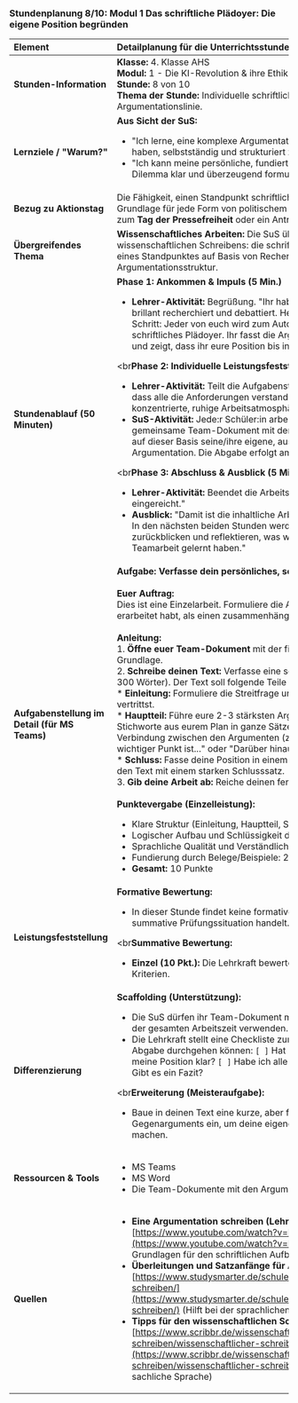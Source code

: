 ### **Stundenplanung 8/10: Modul 1 Das schriftliche Plädoyer: Die eigene Position begründen**

| **Element** | **Detailplanung für die Unterrichtsstunde** |
| :--- | :--- |
| **Stunden-Information** | **Klasse:** 4. Klasse AHS<br>**Modul:** 1 - Die KI-Revolution & ihre Ethik<br>**Stunde:** 8 von 10<br>**Thema der Stunde:** Individuelle schriftliche Ausarbeitung der eigenen Argumentationslinie. |
| **Lernziele / "Warum?"** | **Aus Sicht der SuS:**<br><ul><li>"Ich lerne, eine komplexe Argumentationskette, die wir im Team erarbeitet haben, selbstständig und strukturiert zu verschriftlichen."</li><li>"Ich kann meine persönliche, fundierte Meinung zu einem ethischen Dilemma klar und überzeugend formulieren und belegen."</li></ul> |
| **Bezug zu Aktionstag** | Die Fähigkeit, einen Standpunkt schriftlich und fundiert darzulegen, ist eine Grundlage für jede Form von politischem Engagement, sei es ein Leserbrief zum **Tag der Pressefreiheit** oder ein Antrag an die Schülervertretung. |
| **Übergreifendes Thema** | **Wissenschaftliches Arbeiten:** Die SuS üben die Kernkompetenz des wissenschaftlichen Schreibens: die schriftliche Darlegung und Begründung eines Standpunktes auf Basis von Recherche und einer logischen Argumentationsstruktur. |
| **Stundenablauf (50 Minuten)** | **Phase 1: Ankommen & Impuls (5 Min.)**<br><ul><li>**Lehrer-Aktivität:** Begrüßung. "Ihr habt in den letzten Wochen als Team brillant recherchiert und debattiert. Heute folgt der letzte, entscheidende Schritt: Jeder von euch wird zum Autor und verfasst sein eigenes, schriftliches Plädoyer. Ihr fasst die Argumente eures Teams zusammen und zeigt, dass ihr eure Position bis ins Detail verstanden habt."</li></ul><br**Phase 2: Individuelle Leistungsfeststellung (40 Min.)**<br><ul><li>**Lehrer-Aktivität:** Teilt die Aufgabenstellung in MS Teams. Stellt sicher, dass alle die Anforderungen verstanden haben und sorgt für eine konzentrierte, ruhige Arbeitsatmosphäre (Prüfungssituation).</li><li>**SuS-Aktivität:** Jede:r Schüler:in arbeitet für sich alleine. Er/sie öffnet das gemeinsame Team-Dokument mit der Argumentationskette und formuliert auf dieser Basis seine/ihre eigene, ausformulierte schriftliche Argumentation. Die Abgabe erfolgt am Ende der Stunde in MS Teams.</li></ul><br**Phase 3: Abschluss & Ausblick (5 Min.)**<br><ul><li>**Lehrer-Aktivität:** Beendet die Arbeitszeit. "Die Plädoyers sind eingereicht."</li><li>**Ausblick:** "Damit ist die inhaltliche Arbeit an diesem Modul abgeschlossen. In den nächsten beiden Stunden werden wir auf den gesamten Prozess zurückblicken und reflektieren, was wir über KI, Debatten und unsere Teamarbeit gelernt haben."</li></ul> |
| **Aufgabenstellung im Detail (für MS Teams)** | **Aufgabe: Verfasse dein persönliches, schriftliches Plädoyer!**<br><br>**Euer Auftrag:**<br>Dies ist eine Einzelarbeit. Formuliere die Argumentationslinie, die ihr als Team erarbeitet habt, als einen zusammenhängenden, überzeugenden Text.<br><br>**Anleitung:**<br>1.  **Öffne euer Team-Dokument** mit der finalen Argumentationskette als Grundlage.<br>2.  **Schreibe deinen Text:** Verfasse eine schriftliche Argumentation (ca. 200-300 Wörter). Der Text soll folgende Teile enthalten:<br>    *   **Einleitung:** Formuliere die Streitfrage und nenne klar die Position, die du vertrittst.<br>    *   **Hauptteil:** Führe eure 2-3 stärksten Argumente aus. Formuliere die Stichworte aus eurem Plan in ganze Sätze um. Achte auf eine logische Verbindung zwischen den Argumenten (z.B. durch Sätze wie "Ein weiterer wichtiger Punkt ist..." oder "Darüber hinaus...").<br>    *   **Schluss:** Fasse deine Position in einem klaren Fazit zusammen und beende den Text mit einem starken Schlusssatz.<br>3.  **Gib deine Arbeit ab:** Reiche deinen fertigen Text bei dieser Aufgabe ein.<br><br>**Punktevergabe (Einzelleistung):**<br><ul><li>Klare Struktur (Einleitung, Hauptteil, Schluss): 2 Punkte</li><li>Logischer Aufbau und Schlüssigkeit der Argumentation: 4 Punkte</li><li>Sprachliche Qualität und Verständlichkeit: 2 Punkte</li><li>Fundierung durch Belege/Beispiele: 2 Punkte</li><li>**Gesamt:** 10 Punkte</li></ul> |
| **Leistungsfeststellung** | **Formative Bewertung:**<br><ul><li>In dieser Stunde findet keine formative Bewertung statt, da es sich um eine summative Prüfungssituation handelt.</li></ul><br**Summative Bewertung:**<br><ul><li>**Einzel (10 Pkt.):** Die Lehrkraft bewertet den abgegebenen Text anhand der Kriterien.</li></ul> |
| **Differenzierung** | **Scaffolding (Unterstützung):**<br><ul><li>Die SuS dürfen ihr Team-Dokument mit der Argumentationskette während der gesamten Arbeitszeit verwenden.</li><li>Die Lehrkraft stellt eine Checkliste zur Verfügung, die die SuS vor der Abgabe durchgehen können: `[ ]` Hat mein Text eine Einleitung? `[ ]` Ist meine Position klar? `[ ]` Habe ich alle meine Argumente ausgeführt? `[ ]` Gibt es ein Fazit?</li></ul><br**Erweiterung (Meisteraufgabe):**<br><ul><li>Baue in deinen Text eine kurze, aber faire Widerlegung des stärksten Gegenarguments ein, um deine eigene Position noch überzeugender zu machen.</li></ul> |
| **Ressourcen & Tools** | <ul><li>MS Teams</li><li>MS Word</li><li>Die Team-Dokumente mit den Argumentationsketten</li></ul> |
| **Quellen**| <ul><li>**Eine Argumentation schreiben (Lehrer-Schmidt):** [https://www.youtube.com/watch?v=L-3-A1s5-18](https://www.youtube.com/watch?v=L-3-A1s5-18) (Wiederholung der Grundlagen für den schriftlichen Aufbau)</li><li>**Überleitungen und Satzanfänge für Argumentationen (Studysmarter):** [https://www.studysmarter.de/schule/deutsch/textanalyse/argumentation-schreiben/](https://www.studysmarter.de/schule/deutsch/textanalyse/argumentation-schreiben/) (Hilft bei der sprachlichen Verbindung der Argumente)</li><li>**Tipps für den wissenschaftlichen Schreibstil (scribbr.de):** [https://www.scribbr.de/wissenschaftliches-schreiben/wissenschaftlicher-schreibstil/](https://www.scribbr.de/wissenschaftliches-schreiben/wissenschaftlicher-schreibstil/) (Gibt Tipps für eine präzise und sachliche Sprache)</li></ul> |

